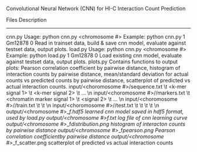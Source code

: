 Convolutional Neural Network (CNN) for HI-C Interaction Count Prediction

Files		Description
--------------- ---------------------------------------------------------
cnn.py		Usage: python cnn.py <chromosome #> <cell type> <dataset fold>
		Example: python cnn.py 1 Gm12878 0
		Read in trainset data, build & save cnn model, evaluate 
		against testset data, output plots.
load.py		Usage: python cnn.py <chromosome #> <cell type> <dataset fold>
		Example: python load.py 1 Gm12878 0
		Load existing cnn model, evaluate against testset data, output
		plots.
plots.py	Contains functions to output plots: Pearson correlation coefficient
		by pairwise distance, histogram of interaction counts by pairwise
		distance, mean/standard deviation for actual counts vs predicted
		counts by pairwise distance, scatterplot of predicted vs actual
		interaction counts.
input/<choromosome #>/sequence.txt
		<region index> \t <k-mer signal 1> \t <k-mer signal 2> \t ... \n
input/<choromosome #>/<cell type>/markers.txt
		<region index> \t <chromatin marker signal 1> \t <signal 2> \t ... \n
input/<choromosome #>/<cell type>/train<dataset fold>.txt
		<enhancer region index> \t <promoter region index> \t <interaction count> \n
input/<choromosome #>/<cell type>/test<dataset fold>.txt
		<enhancer region index> \t <promoter region index> \t <interaction count> \t <pairwise distance> \t <RIPPLE predicted count> \n
output/<chromosome #>_<cell type>_f<dataset fold>.hdf5
		learned cnn model saved in hdf5 format, used by load.py
output/<chromosome #>_<cell type>_f<dataset fold>.txt
		log file of cnn learning curve
output/<chromosome #>_<cell type>_f<dataset fold>_distribution.png
		histogram of interacton counts by pairwise distance
output/<chromosome #>_<cell type>_f<dataset fold>_pearson.png
		Pearson correlation coefficientby pairwise distance
output/<chromosome #>_<cell type>_f<dataset fold>_scatter.png
		scatterplot of predicted vs actual interaction counts